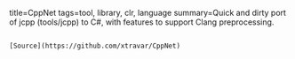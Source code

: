 title=CppNet
tags=tool, library, clr, language
summary=Quick and dirty port of jcpp (tools/jcpp) to C#, with features to support Clang preprocessing.
~~~~~~

[Source](https://github.com/xtravar/CppNet)
